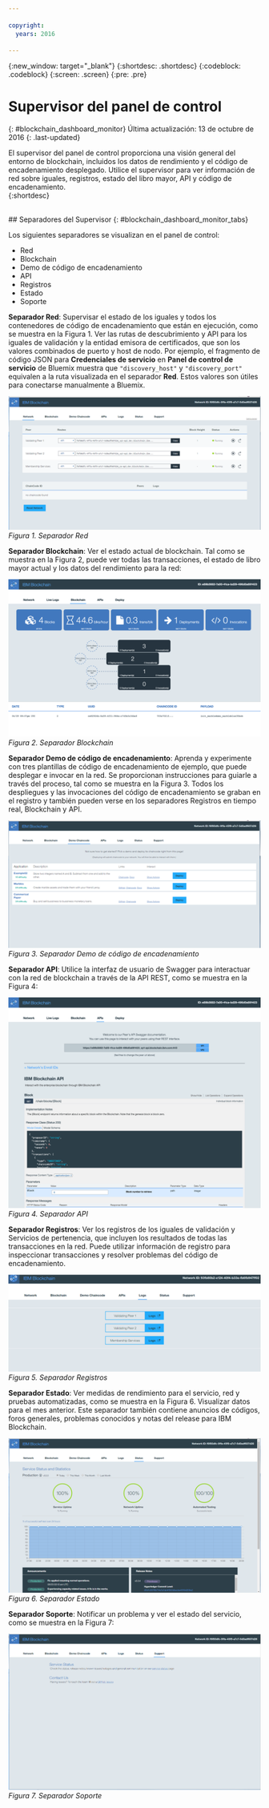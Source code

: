 ```yaml
---

copyright:
  years: 2016

---
```


{:new_window: target="_blank"}
{:shortdesc: .shortdesc}
{:codeblock: .codeblock}
{:screen: .screen}
{:pre: .pre}

# Supervisor del panel de control
{: #blockchain_dashboard_monitor}
Última actualización: 13 de octubre de 2016
{: .last-updated}

El supervisor del panel de control proporciona una visión general del entorno de blockchain, incluidos los datos de rendimiento y el código de encadenamiento desplegado. Utilice el supervisor para ver información de red sobre iguales, registros, estado del libro mayor, API y código de encadenamiento.  
{:shortdesc}

<br>
## Separadores del Supervisor
{: #blockchain_dashboard_monitor_tabs}

Los siguientes separadores se visualizan en el panel de control:
  - Red
  - Blockchain
  - Demo de código de encadenamiento
  - API
  - Registros
  - Estado
  - Soporte

**Separador Red**: Supervisar el estado de los iguales y todos los contenedores de código de encadenamiento que están en ejecución, como se muestra en la Figura 1. Ver las rutas de descubrimiento y API para los iguales de validación y la entidad emisora de certificados, que son los valores combinados de puerto y host de nodo. Por ejemplo, el fragmento de código JSON para **Credenciales de servicio** en **Panel de control de servicio** de Bluemix muestra que `"discovery_host"` y `"discovery_port"` equivalen a la ruta visualizada en el separador **Red**. Estos valores son útiles para conectarse manualmente a Bluemix.

![](images/IBC_BMX_Monitor_Network.png "Separador Red")
*Figura 1. Separador Red*


**Separador Blockchain**: Ver el estado actual de blockchain. Tal como se muestra en la Figura 2, puede ver todas las transacciones, el estado de libro mayor actual y los datos del rendimiento para la red:

![](images/IBC_BMX_Monitor_Blockchain.png "Separador Blockchain")
*Figura 2. Separador Blockchain*


**Separador Demo de código de encadenamiento**: Aprenda y experimente con tres plantillas de código de encadenamiento de ejemplo, que puede desplegar e invocar en la red. Se proporcionan instrucciones para guiarle a través del proceso, tal como se muestra en la Figura 3. Todos los despliegues y las invocaciones del código de encadenamiento se graban en el registro y también pueden verse en los separadores Registros en tiempo real, Blockchain y API.  

![](images/IBC_BMX_Monitor_Demo.png "Separador Demo de código de encadenamiento")
*Figura 3. Separador Demo de código de encadenamiento*


**Separador API**: Utilice la interfaz de usuario de Swagger para interactuar con la red de blockchain a través de la API REST, como se muestra en la Figura 4:  

![](images/IBC_BMX_Monitor_API.png "Separador API")
*Figura 4. Separador API*


**Separador Registros**:  Ver los registros de los iguales de validación y Servicios de pertenencia, que incluyen los resultados de todas las transacciones en la red. Puede utilizar información de registro para inspeccionar transacciones y resolver problemas del código de encadenamiento.  

![](images/IBC_BMX_Monitor_Logs.png "Separador Registros")
*Figura 5. Separador Registros*


**Separador Estado**: Ver medidas de rendimiento para el servicio, red y pruebas automatizadas, como se muestra en la Figura 6. Visualizar datos para el mes anterior. Este separador también contiene anuncios de códigos, foros generales, problemas conocidos y notas del release para IBM Blockchain.  

![](images/IBC_BMX_Monitor_Status.png "Separador Estado")
*Figura 6. Separador Estado*


**Separador Soporte**: Notificar un problema y ver el estado del servicio, como se muestra en la Figura 7:

![](images/IBC_BMX_Monitor_Support.png "Separador Soporte")
*Figura 7. Separador Soporte*
